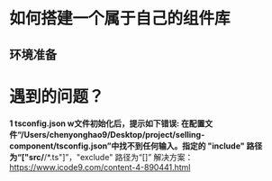 # 如何搭建一个属于自己的组件库

## 环境准备














# 遇到的问题？

**1 tsconfig.json w文件初始化后，提示如下错误:
 在配置文件“/Users/chenyonghao9/Desktop/project/selling-component/tsconfig.json”中找不到任何输入。指定的 "include" 路径为“["src/**/*.ts"]”，"exclude" 路径为“[]”
 解决方案：https://www.icode9.com/content-4-890441.html